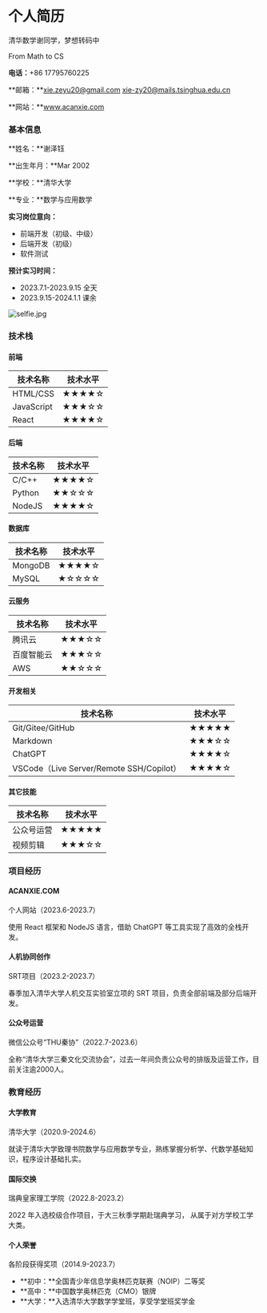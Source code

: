 # 个人简历

清华数学谢同学，梦想转码中

From Math to CS

__电话：__+86 17795760225

**邮箱：**xie.zeyu20@gmail.com xie-zy20@mails.tsinghua.edu.cn

**网站：**www.acanxie.com

### 基本信息

**姓名：**谢泽钰

**出生年月：**Mar 2002

**学校：**清华大学

**专业：**数学与应用数学

**实习岗位意向：**

- 前端开发（初级、中级）
- 后端开发（初级）
- 软件测试

**预计实习时间：**

- 2023.7.1-2023.9.15 全天
- 2023.9.15-2024.1.1 课余

![selfie.jpg](http://acanxie.com/photo/api/downloadPhoto?name=selfie.jpg)

### 技术栈

#### 前端

| 技术名称   | 技术水平 |
| ---------- | -------- |
| HTML/CSS   | ★★★★☆    |
| JavaScript | ★★★☆☆    |
| React      | ★★★★☆    |

#### 后端

| 技术名称 | 技术水平 |
| -------- | -------- |
| C/C++    | ★★★★☆    |
| Python   | ★★☆☆☆    |
| NodeJS   | ★★★★☆    |

#### 数据库

| 技术名称 | 技术水平 |
| -------- | -------- |
| MongoDB  | ★★★★☆    |
| MySQL    | ★☆☆☆☆    |

#### 云服务

| 技术名称   | 技术水平 |
| ---------- | -------- |
| 腾讯云     | ★★★☆☆    |
| 百度智能云 | ★★★☆☆    |
| AWS        | ★★☆☆☆    |

#### 开发相关

| 技术名称                                 | 技术水平 |
| ---------------------------------------- | -------- |
| Git/Gitee/GitHub                         | ★★★★★    |
| Markdown                                 | ★★★☆☆    |
| ChatGPT                                  | ★★★★☆    |
| VSCode（Live Server/Remote SSH/Copilot） | ★★★★☆    |

#### 其它技能

| 技术名称   | 技术水平 |
| ---------- | -------- |
| 公众号运营 | ★★★★★    |
| 视频剪辑   | ★★★☆☆    |

### 项目经历

#### ACANXIE.COM

个人网站（2023.6-2023.7）

使用 React 框架和 NodeJS 语言，借助 ChatGPT 等工具实现了高效的全栈开发。 

#### **人机协同创作** 

SRT项目（2023.2-2023.7）

春季加入清华大学人机交互实验室立项的 SRT 项目，负责全部前端及部分后端开发。 

#### 公众号运营

微信公众号“THU秦协”（2022.7-2023.6）

全称“清华大学三秦文化交流协会”，过去一年间负责公众号的排版及运营工作，目前关注逾2000人。

### 教育经历

#### 大学教育

清华大学（2020.9-2024.6）

就读于清华大学致理书院数学与应用数学专业，熟练掌握分析学、代数学基础知识，程序设计基础扎实。

#### 国际交换

瑞典皇家理工学院（2022.8-2023.2）

2022 年入选校级合作项目，于大三秋季学期赴瑞典学习， 从属于对方学校工学大类。

#### 个人荣誉

各阶段获得奖项（2014.9-2023.7）

- **初中：**全国青少年信息学奥林匹克联赛（NOIP）二等奖 
- **高中：**中国数学奥林匹克（CMO）银牌 
- **大学：**入选清华大学数学学堂班，享受学堂班奖学金